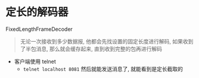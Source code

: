 # 定长的解码器

FixedLengthFrameDecoder

> 无论一次接收到多少数据报, 他都会先找设置的固定长度进行解码, 如果收到了半包消息, 那么就会缓存起来, 直到收到完整的包再进行解码

- 客户端使用 telnet 
    - `telnet localhost 8081` 然后就能发送消息了, 就能看到是定长截取的
